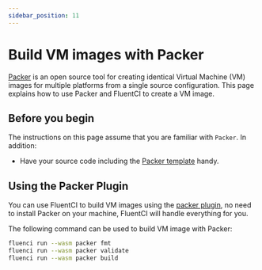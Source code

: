 ```yaml
---
sidebar_position: 11
---
```


# Build VM images with Packer

[Packer](https://www.packer.io) is an open source tool for creating identical Virtual Machine (VM) images for multiple platforms from a single source configuration. This page explains how to use Packer and FluentCI to create a VM image.

## Before you begin

The instructions on this page assume that you are familiar with `Packer`. In addition:

- Have your source code including the [Packer template](https://www.packer.io/docs/templates) handy.
  
## Using the Packer Plugin

You can use FluentCI to build VM images using the [packer plugin](https://github.com/fluentci-io/packer-plugin), no need to install Packer on your machine, FluentCI will handle everything for you.

The following command can be used to build VM image with Packer:

```bash
fluenci run --wasm packer fmt
fluenci run --wasm packer validate
fluenci run --wasm packer build
```
